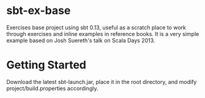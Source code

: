 sbt-ex-base
===========

Exercises base project using sbt 0.13, useful as a scratch place to work through exercises and inline examples in reference books. It is a very simple example based on Josh Suereth's talk on Scala Days 2013.

Getting Started
===============

Download the latest sbt-launch.jar, place it in the root directory, and modify project/build.properties accordingly.
